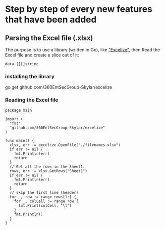 # Step by step of every new features that have been added

## Parsing the Excel file (.xlsx)

The purpose is to use a library (written in Go), like ["Excelize"](https://github.com/360EntSecGroup-Skylar/excelize), then Read the Excel file and create a slice out of it:

    data [][]string

### installing the library

go get github.com/360EntSecGroup-Skylar/excelize

### Reading the Excel file

    package main
   
    import (
      "fmt"
      "github.com/360EntSecGroup-Skylar/excelize"
    )
   
    func main() {
      xlsx, err := excelize.OpenFile("./filenames.xlsx")
      if err != nil {
        fmt.Println(err)
        return
      }
      // Get all the rows in the Sheet1.
      rows, err := xlsx.GetRows("Sheet1")
      if err != nil {
        fmt.Println(err)
        return
      }
      // skip the first line (header)
      for _, row := range rows[1:] {
        for _, colCell := range row {
          fmt.Print(colCell, "\t")
        }
        fmt.Println()
      }
    }
   

